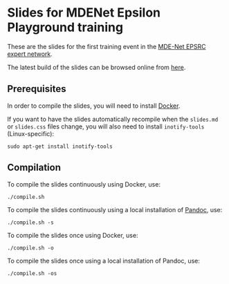 # Slides for MDENet Epsilon Playground training

These are the slides for the first training event in the [MDE-Net EPSRC expert network](https://www.mde-network.org/).

The latest build of the slides can be browsed online from [here](https://bluezio.github.io/epsilon-mdenet-training/).

## Prerequisites

In order to compile the slides, you will need to install [Docker](https://docs.docker.com/get-docker/).

If you want to have the slides automatically recompile when the `slides.md` or `slides.css` files change, you will also need to install `inotify-tools` (Linux-specific):

```shell
sudo apt-get install inotify-tools
```

## Compilation

To compile the slides continuously using Docker, use:

```shell
./compile.sh
```

To compile the slides continuously using a local installation of [Pandoc](https://pandoc.org/), use:

```shell
./compile.sh -s
```

To compile the slides once using Docker, use:

```shell
./compile.sh -o
```

To compile the slides once using a local installation of Pandoc, use:

```shell
./compile.sh -os
```
